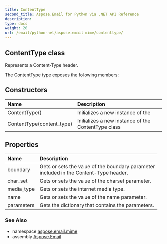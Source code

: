 ```yaml
---
title: ContentType
second_title: Aspose.Email for Python via .NET API Reference
description: 
type: docs
weight: 20
url: /email/python-net/aspose.email.mime/contenttype/
---
```


## ContentType class

Represents a Content-Type header.

The ContentType type exposes the following members:
## Constructors
| Name | Description |
| :- | :- |
|ContentType()|Initializes a new instance of the|
|ContentType(content_type)|Initializes a new instance of the ContentType class|
## Properties
| Name | Description |
| :- | :- |
|boundary|Gets or sets the value of the boundary parameter <br/>            included in the Content-Type header.|
|char_set|Gets or sets the value of the charset parameter.|
|media_type|Gets or sets the internet media type.|
|name|Gets or sets the value of the name parameter.|
|parameters|Gets the dictionary that contains the parameters.|

### See Also

* namespace [aspose.email.mime](/email/python-net/aspose.email.mime/)
* assembly [Aspose.Email](/slides/python-net/)

